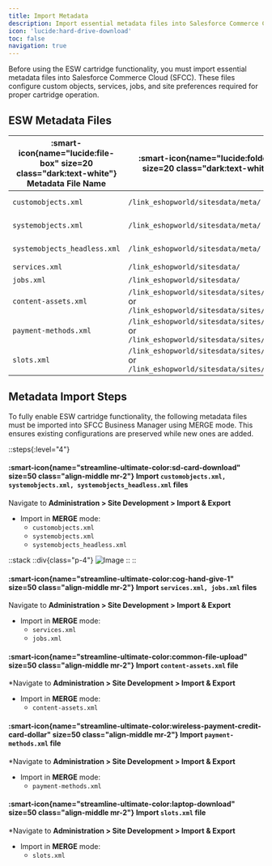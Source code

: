 ```yaml
---
title: Import Metadata
description: Import essential metadata files into Salesforce Commerce Cloud (SFCC)
icon: 'lucide:hard-drive-download'
toc: false
navigation: true
---
```


Before using the ESW cartridge functionality, you must import essential metadata files into Salesforce Commerce Cloud (SFCC). These files configure custom objects, services, jobs, and site preferences required for proper cartridge operation.

## ESW Metadata Files

| :smart-icon{name="lucide:file-box" size=20 class="dark:text-white"} **Metadata File Name** | :smart-icon{name="lucide:folder-open" size=20 class="dark:text-white"} **Path** | :smart-icon{name="lucide:file-text" size=20 class="dark:text-white"} **Description** |
|---|---|---|
| `customobjects.xml` | `/link_eshopworld/sitesdata/meta/` | ESW custom objects for SG, SFRA, Headless |
| `systemobjects.xml` | `/link_eshopworld/sitesdata/meta/` | ESW system objects for SG, SFRA, Headless |
| `systemobjects_headless.xml` | `/link_eshopworld/sitesdata/meta/` | ESW system objects for Headless |
| `services.xml` | `/link_eshopworld/sitesdata/` | ESW services |
| `jobs.xml` | `/link_eshopworld/sitesdata/` | ESW jobs |
| `content-assets.xml` | `/link_eshopworld/sitesdata/sites/SiteGenesis`<br>or<br>`/link_eshopworld/sitesdata/sites/RefArch` | ESW content assets |
| `payment-methods.xml` | `/link_eshopworld/sitesdata/sites/SiteGenesis`<br>or<br>`/link_eshopworld/sitesdata/sites/RefArch` | ESW payment methods |
| `slots.xml` | `/link_eshopworld/sitesdata/sites/SiteGenesis`<br>or<br>`/link_eshopworld/sitesdata/sites/RefArch` | ESW slots |


## Metadata Import Steps

To fully enable ESW cartridge functionality, the following metadata files must be imported into SFCC Business Manager using MERGE mode. This ensures existing configurations are preserved while new ones are added.

::steps{:level="4"}
  #### :smart-icon{name="streamline-ultimate-color:sd-card-download" size=50 class="align-middle mr-2"}  Import `customobjects.xml, systemobjects.xml, systemobjects_headless.xml` files

  Navigate to **Administration > Site Development > Import & Export**

  - Import in **MERGE** mode:
    - `customobjects.xml`
    - `systemobjects.xml`
    - `systemobjects_headless.xml`

  ::stack
  ::div{class="p-4"}
  ![Image](/Screenshot2025-09-02111551.png)
  ::
  ::

  #### :smart-icon{name="streamline-ultimate-color:cog-hand-give-1" size=50 class="align-middle mr-2"}  Import `services.xml, jobs.xml` files
  
  Navigate to **Administration > Site Development > Import & Export**

  - Import in **MERGE** mode:
    - `services.xml`
    - `jobs.xml`


  #### :smart-icon{name="streamline-ultimate-color:common-file-upload" size=50 class="align-middle mr-2"}  Import `content-assets.xml` file

  *Navigate to **Administration > Site Development > Import & Export**

  - Import in **MERGE** mode:
    - `content-assets.xml`


  #### :smart-icon{name="streamline-ultimate-color:wireless-payment-credit-card-dollar" size=50 class="align-middle mr-2"} Import  `payment-methods.xml` file

  *Navigate to **Administration > Site Development > Import & Export**

  - Import in **MERGE** mode:
    - `payment-methods.xml`


  #### :smart-icon{name="streamline-ultimate-color:laptop-download" size=50 class="align-middle mr-2"} Import `slots.xml` file

  *Navigate to **Administration > Site Development > Import & Export**

  - Import in **MERGE** mode:
    - `slots.xml`


